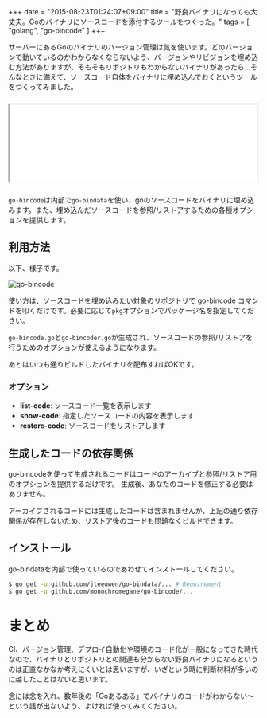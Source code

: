 +++
date = "2015-08-23T01:24:07+09:00"
title = "野良バイナリになっても大丈夫。Goのバイナリにソースコードを添付するツールをつくった。"
tags = [ "golang", "go-bincode" ]
+++

サーバーにあるGoのバイナリのバージョン管理は気を使います。どのバージョンで動いているのかわからなくならないよう、バージョンやリビジョンを埋め込む方法がありますが、そもそもリポジトリもわからないバイナリがあったら...そんなときに備えて、ソースコード自体をバイナリに埋め込んでおくというツールをつくってみました。

<iframe src="//hatenablog-parts.com/embed?url=https%3A%2F%2Fgithub.com%2Fmonochromegane%2Fgo-bincode" title="monochromegane/go-bincode" class="embed-card embed-webcard" scrolling="no" frame border="0" style="width: 100%; height: 155px; max-width: 500px; margin: 10px 0px;">&lt;a href="https://github.com/monochromegane/go-bincode"&gt;monochromegane/go-bincode&lt;/a&gt;</iframe>

`go-bincode`は内部で`go-bindata`を使い、goのソースコードをバイナリに埋め込みます。また、埋め込んだソースコードを参照/リストアするための各種オプションを提供します。

## 利用方法

以下、様子です。

![go-bincode](https://cloud.githubusercontent.com/assets/1845486/9424618/4ada7c6a-492d-11e5-9958-73bc329ac35c.gif)

使い方は、ソースコードを埋め込みたい対象のリポジトリで go-bincode コマンドを叩くだけです。必要に応じて`pkg`オプションでパッケージ名を指定してください。

`go-bincode.go`と`go-bincoder.go`が生成され、ソースコードの参照/リストアを行うためのオプションが使えるようになります。

あとはいつも通りビルドしたバイナリを配布すればOKです。

### オプション

- **list-code**: ソースコード一覧を表示します
- **show-code**: 指定したソースコードの内容を表示します
- **restore-code**: ソースコードをリストアします

## 生成したコードの依存関係

go-bincodeを使って生成されるコードはコードのアーカイブと参照/リストア用のオプションを提供するだけです。
生成後、あなたのコードを修正する必要はありません。

アーカイブされるコードには生成したコードは含まれませんが、上記の通り依存関係が存在しないため、リストア後のコードも問題なくビルドできます。

## インストール

go-bindataを内部で使っているのであわせてインストールしてください。

```sh
$ go get -u github.com/jteeuwen/go-bindata/... # Requirement
$ go get -u github.com/monochromegane/go-bincode/...
```

# まとめ

CI、バージョン管理、デプロイ自動化や環境のコード化が一般になってきた時代なので、バイナリとリポジトリとの関連も分からない野良バイナリになるというのは正直なかなか考えにくいとは思いますが、いざという時に判断材料が多いのに越したことはないと思います。

念には念を入れ、数年後の「Goあるある」でバイナリのコードがわからない〜という話が出ないよう、よければ使ってみてください。

